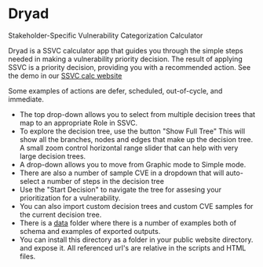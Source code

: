 # Dryad

Stakeholder-Specific Vulnerability Categorization Calculator

Dryad is a SSVC calculator app that guides you through the simple steps needed in making
a vulnerability priority decision.  The result of applying SSVC is a priority decision,
providing you with a recommended action. See the demo in our [SSVC calc website](https://democert.org/ssvc/)

Some examples of actions are
defer, scheduled, out-of-cycle, and immediate.

- The top drop-down allows you to select from multiple decision trees that map to an appropriate Role in SSVC.
- To explore the decision tree, use the button "Show Full Tree" This will show all the branches, nodes and edges that make up the decision tree. A small zoom control horizontal range slider that can help with very large decision trees.
- A drop-down allows you to move from Graphic mode to Simple mode.
- There are also a number of sample CVE in a dropdown that will auto-select a number of steps in the decision tree
- Use the "Start Decision" to navigate the tree for assesing your prioritization for a vulnerability.
- You can also import custom decision trees and custom CVE samples for the current decision tree.
- There is a [data](../data/) folder where there is a number of examples both of schema and examples of exported outputs.
- You can install this directory as a folder in your public website directory. and expose it. All referenced url's are relative in the scripts and HTML files.
